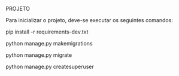 PROJETO

Para inicializar o projeto, deve-se executar os seguintes comandos:

pip install -r requirements-dev.txt

python manage.py makemigrations

python manage.py migrate

python manage.py createsuperuser

